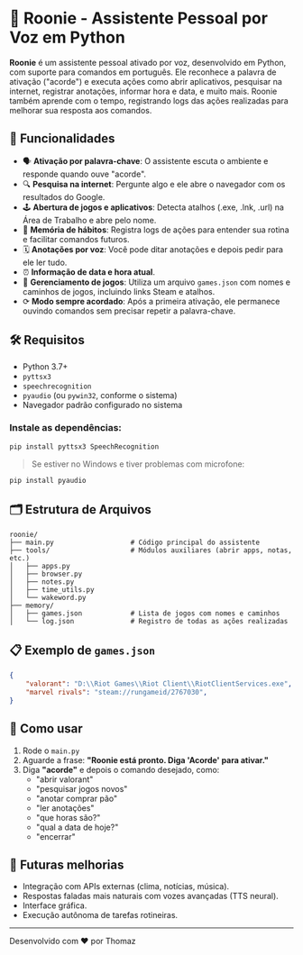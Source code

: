 # 🧠 Roonie - Assistente Pessoal por Voz em Python

**Roonie** é um assistente pessoal ativado por voz, desenvolvido em Python, com suporte para comandos em português. Ele reconhece a palavra de ativação ("acorde") e executa ações como abrir aplicativos, pesquisar na internet, registrar anotações, informar hora e data, e muito mais. Roonie também aprende com o tempo, registrando logs das ações realizadas para melhorar sua resposta aos comandos.

## 📌 Funcionalidades

- 🗣️ **Ativação por palavra-chave**: O assistente escuta o ambiente e responde quando ouve "acorde".
- 🔍 **Pesquisa na internet**: Pergunte algo e ele abre o navegador com os resultados do Google.
- 🕹️ **Abertura de jogos e aplicativos**: Detecta atalhos (.exe, .lnk, .url) na Área de Trabalho e abre pelo nome.
- 🧠 **Memória de hábitos**: Registra logs de ações para entender sua rotina e facilitar comandos futuros.
- 🗓️ **Anotações por voz**: Você pode ditar anotações e depois pedir para ele ler tudo.
- ⏰ **Informação de data e hora atual**.
- 📁 **Gerenciamento de jogos**: Utiliza um arquivo `games.json` com nomes e caminhos de jogos, incluindo links Steam e atalhos.
- ⟳ **Modo sempre acordado**: Após a primeira ativação, ele permanece ouvindo comandos sem precisar repetir a palavra-chave.

## 🛠️ Requisitos

- Python 3.7+
- `pyttsx3`
- `speechrecognition`
- `pyaudio` (ou `pywin32`, conforme o sistema)
- Navegador padrão configurado no sistema

### Instale as dependências:

```bash
pip install pyttsx3 SpeechRecognition
```

> Se estiver no Windows e tiver problemas com microfone:
```bash
pip install pyaudio
```

## 🗂️ Estrutura de Arquivos

```
roonie/
├── main.py                   # Código principal do assistente
├── tools/                    # Módulos auxiliares (abrir apps, notas, etc.)
│   ├── apps.py
│   ├── browser.py
│   ├── notes.py
│   ├── time_utils.py
│   └── wakeword.py
├── memory/
│   ├── games.json            # Lista de jogos com nomes e caminhos
│   └── log.json              # Registro de todas as ações realizadas
```

## 📋 Exemplo de `games.json`

```json
{
    "valorant": "D:\\Riot Games\\Riot Client\\RiotClientServices.exe",
    "marvel rivals": "steam://rungameid/2767030",
}
```

## 🚀 Como usar

1. Rode o `main.py`
2. Aguarde a frase: **"Roonie está pronto. Diga 'Acorde' para ativar."**
3. Diga **"acorde"** e depois o comando desejado, como:
   - "abrir valorant"
   - "pesquisar jogos novos"
   - "anotar comprar pão"
   - "ler anotações"
   - "que horas são?"
   - "qual a data de hoje?"
   - "encerrar"

## 🧠 Futuras melhorias

- Integração com APIs externas (clima, notícias, música).
- Respostas faladas mais naturais com vozes avançadas (TTS neural).
- Interface gráfica.
- Execução autônoma de tarefas rotineiras.

---

Desenvolvido com ❤️ por Thomaz
